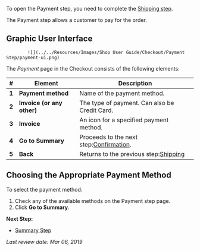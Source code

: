 

To open the Payment step, you need to complete the [Shipping step](https://documentation.spryker.com/v3/docs/shipping-step-shop-guide.htm).

The Payment step allows a customer to pay for the order.

## Graphic User Interface

            ![](../../Resources/Images/Shop User Guide/Checkout/Payment Step/payment-ui.png)

The *Payment* page in the Checkout consists of the following elements:

| # | Element | Description |
|---|---|---|
|  **1** |  **Payment method** | Name of the payment method. |
|  **2** |  **Invoice (or any other)** | The type of payment. Can also be Credit Card. |
|  **3** |  **Invoice** | An icon for a specified payment method. |
|  **4** |  **Go to Summary** | Proceeds to the next step:[Confirmation](https://documentation.spryker.com/v3/docs/confirmation-step-shop-guide.htm). |
|  **5** |  **Back** | Returns to the previous step:[Shipping](https://documentation.spryker.com/v3/docs/shipping-step-shop-guide.htm) |

## Choosing the Appropriate Payment Method

To select the payment method:

1. Check any of the available methods on the Payment step page.
2. Click **Go to Summary**.

**Next Step:**

* [Summary Step](https://documentation.spryker.com/v3/docs/confirmation-step-shop-guide.htm)

*Last review date: Mar 06, 2019*